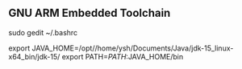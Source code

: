 ## GNU ARM Embedded Toolchain 
sudo gedit ~/.bashrc


export JAVA_HOME=/opt//home/ysh/Documents/Java/jdk-15_linux-x64_bin/jdk-15/
export PATH=$PATH:$JAVA_HOME/bin
